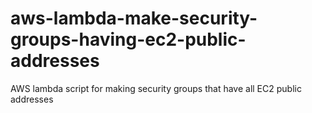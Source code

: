 # aws-lambda-make-security-groups-having-ec2-public-addresses
AWS lambda script for making security groups that have all EC2 public addresses
